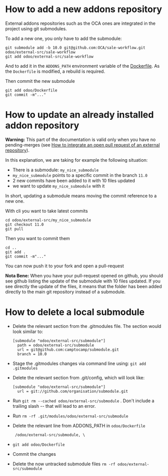 <!--
This file has been generated with 'invoke project.sync'.
Do not modify. Any manual change will be lost.
Please propose your modification on
https://github.com/camptocamp/odoo-template instead.
-->
# How to add a new addons repository

External addons repositories such as the OCA ones are integrated in
the project using git submodules.

To add a new one, you only have to add the submodule:

```
git submodule add -b 10.0 git@github.com:OCA/sale-workflow.git odoo/external-src/sale-workflow
git add odoo/external-src/sale-workflow
```

And to add it in the `ADDONS_PATH` environment variable of the
[Dockerfile](../odoo/Dockerfile). As the `Dockerfile` is modified, a rebuild is
required.

Then commit the new submodule

```
git add odoo/Dockerfile
git commit -m"..."
```

# How to update an already installed addon repository

**Warning:** This part of the documentation is valid only when you have no pending-merges
(see [How to integrate an open pull request of an external repository](./how-to-integrate-pull-request.md)).

In this explanation, we are taking for example the following situation:
- There is a submodule: `my_nice_submodule`
- `my_nice_submodule` points to a specific commit in the branch `11.0`
- 2 new commits have been added to it with 10 files updated
- we want to update `my_nice_submodule` with it

In short, updating a submodule means moving the commit reference to a new one.

With cli you want to take latest commits
```
cd odoo/external-src/my_nice_submodule
git checkout 11.0
git pull
```
Then you want to commit them
```
cd ..
git add .
git commit -m"..."
```

You can now push it to your fork and open a pull-request

**Nota Bene:**
When you have your pull-request opened on github, you should see github listing the update
of the submodule with 10 files updated. If you see directly the update of the files, it means
that the folder has been added directly to the main git repository instead of a submodule.

# How to delete a local submodule

* Delete the relevant section from the .gitmodules file.  The section would look similar to:

  ```
  [submodule "odoo/external-src/submodule"]
  	path = odoo/external-src/submodule
  	url = git@github.com:camptocamp/submodule.git
  	branch = 10.0
  ```

* Stage the .gitmodules changes via command line using: `git add .gitmodules`

* Delete the relevant section from .git/config, which will look like:

  ```
  [submodule "odoo/external-src/submodule"]
	url = git://github.com/organisation/submodule.git
  ```

* Run `git rm --cached odoo/external-src/submodule` .  Don't include a trailing slash -- that will lead to an error.

* Run `rm -rf .git/modules/odoo/external-src/submodule`

* Delete the relevant line from ADDONS_PATH in `odoo/Dockerfile`

  ```
   /odoo/external-src/submodule, \
  ```

* `git add odoo/Dockerfile`

* Commit the changes

* Delete the now untracked submodule files `rm -rf odoo/external-src/submodule`
